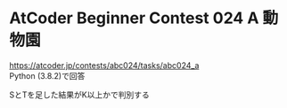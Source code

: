 # AtCoder Beginner Contest 024 A 動物園  
https://atcoder.jp/contests/abc024/tasks/abc024_a  
Python (3.8.2)で回答  

SとTを足した結果がK以上かで判別する
